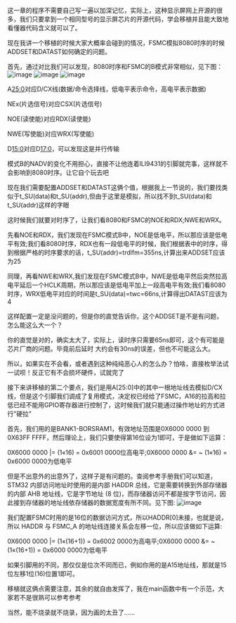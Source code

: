   这一章的程序不需要自己写一遍以加深记忆，实际上，这种显示屏网上开源的很多，我们只要拿到一个相同型号的显示屏芯片的开源代码，学会移植并且能大致地看懂器代码含义就可以了。

  现在我讲一个移植的时候大家大概率会碰到的情况，FSMC模拟8080时序的时候ADDSET和DATAST如何确定的问题。

  首先，通过对比我们可以发现，8080时序和FSMC的B模式非常相似，见下图：
  ![image](https://github.com/user-attachments/assets/4923ef0c-2094-4439-a0d8-3c3f570f5fb9)
  ![image](https://github.com/user-attachments/assets/5198a5e6-6173-44ef-a607-3a84a1c67d95)
  ![image](https://github.com/user-attachments/assets/4378708f-2275-4be5-9a7c-478dfabfcc88)


  A[25:0](地址线，在这里只需要任选一条地址线作为D/CX线即可)对应D/CX线(数据/命令选择线，低电平表示命令，高电平表示数据)
  
  NEx(片选信号)对应CSX(片选信号)
  
  NOE(读使能)对应RDX(读使能)
  
  NWE(写使能)对应WRX(写使能)
  
  D[15:0](数据线，这里都需要接上)对应D[17:0](数据线)，可以发现这是并行传输
  
  模式B的NADV的变化不用担心，直接不让他连着ILI9431的引脚就完事，这样就不会影响到8080时序。让它自个玩去吧
  
  现在我们需要配置ADDSET和DATAST这俩个值，根据我上一节说的，我们要找类似于t_SU(data)和t_SU(addr),但由于这里是模拟，所以找不到t_SU(data)和t_SU(addr)这样的字眼
  
  这时候我们就要对时序了，让我们看8080和FSMC的NOE和RDX;NWE和WRX。
  
  先看NOE和RDX，我们发现在FSMC模式B中，NOE是低电平，所以那应该是低电平有效;我们看8080时序，RDX也有一段低电平的时候，我们根据表中的时序，得到根据严格的时序要求的话，t_SU(addr)=trdlfm=355ns,计算出来ADDSET应该为25
  
  同理，再看NWE和WRX,我们发现在FSMC模式B中，NWE是低电平然后突然拉高电平延后一个HCLK周期，所以那应该是低电平加上一段高电平有效;我们看8080时序，WRX低电平对应的时间是t_SU(data)=twc=66ns,计算得出DATAST应该为4
  
  这样配置一定是没问题的，但是你的直觉告诉你，这个ADDSET是不是有问题，怎么能这么大一个？
  
  你的直觉是对的，确实太大了，实际上，读时序只需要65ns即可，这个有可能是芯片厂商的问题。毕竟前后延时 大约会有30ns的误差，但也不可能这么大。
  
  所以，如果实在不会看，或者遇到这种纯纯恶心人的怎么办？怕啥，直接枚举法试一试呗！反正它有不会损坏硬件，试就完了
  
  接下来讲移植的第二个要点，我们是用A[25:0]中的其中一根地址线去模拟D/CX线，但是这个引脚我们调成了复用模式，决定权已经给了FSMC，A16的拉高和拉低已经不能用GPIO寄存器进行控制了，这时候我们就只能通过操作地址的方式进行"硬拉"
  
  首先，我们用的是BANK1-BORSRAM1，有效地址范围是0X6000 0000 到 0X63FF FFFF，然后理论上，我们只要使得第16位设为1即可，于是做如下运算：
  
  0X6000 0000 |= (1«16) = 0x6001 0000位高电平;0X6000 0000 &= ~ (1«16) = 0x6000 0000为低电平
  
  但是不出意外的出意外了，这样子是有问题的。查阅参考手册我们可以知道，STM32 内部访问地址时使用的是内部 HADDR 总线，它是需要转换到外部存储器的内部 AHB 地址线，它是字节地址 (8 位)，而存储器访问不都是按字节访问，因此接到存储器的地址线依存储器的数据宽度有所不同。见下图:
![image](https://github.com/user-attachments/assets/4daa696e-29c1-4daf-b580-873c2fdf96dd)

  我们配置FSMC时用的是16位的数据访问方式，所以HADDR[0]未接，也就是说，所以 HADDR 与 FSMC_A 的地址线连接关系会左移一位，所以应该做如下运算:
  
  0X6000 0000 |= (1«(16+1)) = 0x6002 0000为高电平;0X6000 0000 &= ~ (1«(16+1)) = 0x6000 0000为低电平

  如果引脚用的不同，那仅仅是位次不同而已，例如你用的是A15地址线，那就是15位左移1位(16)位置1即可。

  移植就这俩点需要注意，其余的就自由发挥了，我在main函数中有一个示范，大家若不是很熟可以参考参考

  当然，能不烧录就不烧录，因为画的太丑了......
